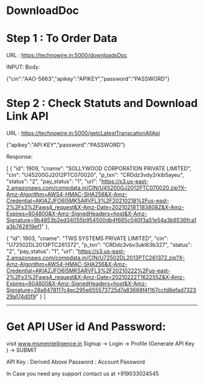 # DownloadDoc

# Step 1 : To Order Data 
 
URL : https://technowire.in:5000/downloadsDoc

INPUT: Body: 

{"cin":"AAO-5663","apikey":"APIKEY","password":"PASSWORD"}


# Step 2 : Check Statuts and Download Link API

URL : https://technowire.in:5000/getcLatestTranscationAllApi

{"apikey":"API KEY","password":"PASSWORD"}


Response:

[
  {
    "id": 1909,
    "cname": "SOLLYWOOD CORPORATION PRIVATE LIMITED",
    "cin": "U45200GJ2012PTC070020",
    "p_txn": "CRDdz3vdy2rklb5ayeu",
    "status": "2",
    "pay_status": "1",
    "url": "https://s3.us-east-2.amazonaws.com/compdata.in/CIN/U45200GJ2012PTC070020.zip?X-Amz-Algorithm=AWS4-HMAC-SHA256&X-Amz-Credential=AKIAZJFO6I5MK5ARVFL3%2F20210218%2Fus-east-2%2Fs3%2Faws4_request&X-Amz-Date=20210218T183808Z&X-Amz-Expires=604800&X-Amz-SignedHeaders=host&X-Amz-Signature=9b4853b2ed34055b954500db4f665c040f3a51e54a3b6536fca1a3b762919ef1"
  },
  
  {
    "id": 1903,
    "cname": "TWS SYSTEMS PRIVATE LIMITED",
    "cin": "U72502DL2013PTC261372",
    "p_txn": "CRDdz3vbv3ukl63b327",
    "status": "2",
    "pay_status": "1",
    "url": "https://s3.us-east-2.amazonaws.com/compdata.in/CIN/U72502DL2013PTC261372.zip?X-Amz-Algorithm=AWS4-HMAC-SHA256&X-Amz-Credential=AKIAZJFO6I5MK5ARVFL3%2F20210222%2Fus-east-2%2Fs3%2Faws4_request&X-Amz-Date=20210222T162255Z&X-Amz-Expires=604800&X-Amz-SignedHeaders=host&X-Amz-Signature=28a8478117c4ec295e655573725d7a83668f4f167ccfd8efad732329a174d0f9"
  }
]


__________________________________________________________________________________________________
# Get API USer id And Password:
visit www.msmeintelligence.in
Signup -> Login -> Profile (Generate API Key ) -> SUBMIT

API Key : Derived Above
Password : Account Password

In Case you need any support contact us at +919033024545

